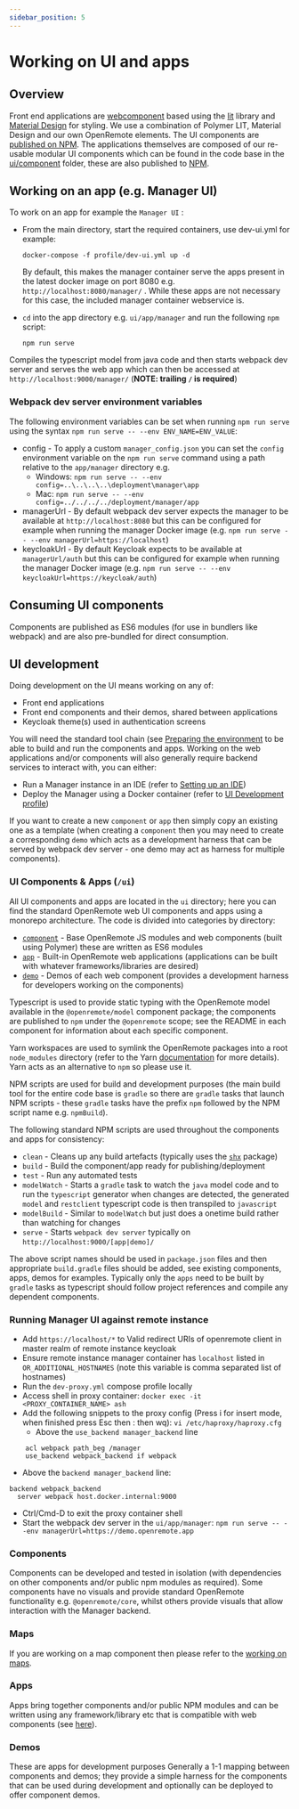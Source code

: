 ```yaml
---
sidebar_position: 5
---
```


# Working on UI and apps

## Overview
Front end applications are [webcomponent](https://www.webcomponents.org/) based using the [lit](https://lit.dev/) library and [Material Design](https://material.io/components?platform=web) for styling. We use a combination of Polymer LIT, Material Design and our own OpenRemote elements. The UI components are [published on NPM](https://www.npmjs.com/org/openremote). The applications themselves are composed of our re-usable modular UI components which can be found in the code base in the [ui/component](https://github.com/openremote/openremote/tree/master/ui/component) folder, these are also published to [NPM](https://www.npmjs.com/org/openremote).

## Working on an app (e.g. Manager UI)
To work on an app for example the `Manager UI` :
- From the main directory, start the required containers, use dev-ui.yml for example:
  ```shell
  docker-compose -f profile/dev-ui.yml up -d
   ```
  By default, this makes the manager container serve the apps present in the latest docker image on port 8080 e.g. `http://localhost:8080/manager/` . While these apps are not necessary for this case, the included manager container webservice is.
  
- `cd` into the app directory e.g. `ui/app/manager` and run the following `npm` script:
   ```shell
   npm run serve
   ```
Compiles the typescript model from java code and then starts webpack dev server and serves the web app which can then be accessed at `http://localhost:9000/manager/` (**NOTE: trailing `/` is required**)

### Webpack dev server environment variables
The following environment variables can be set when running `npm run serve` using the syntax `npm run serve -- --env ENV_NAME=ENV_VALUE`:

* config - To apply a custom `manager_config.json` you can set the `config` environment variable on the `npm run serve` command using a path relative to the `app/manager` directory e.g. 
   * Windows: `npm run serve -- --env config=..\..\..\..\deployment\manager\app`
   * Mac: `npm run serve -- --env config=../../../../deployment/manager/app`
* managerUrl - By default webpack dev server expects the manager to be available at `http://localhost:8080` but this can be configured for example when running the manager Docker image (e.g. `npm run serve -- --env managerUrl=https://localhost`)
* keycloakUrl - By default Keycloak expects to be available at `managerUrl/auth` but this can be configured for example when running the manager Docker image (e.g. `npm run serve -- --env keycloakUrl=https://keycloak/auth`)


## Consuming UI components

Components are published as ES6 modules (for use in bundlers like webpack) and are also pre-bundled for direct consumption.


## UI development

Doing development on the UI means working on any of: 

* Front end applications
* Front end components and their demos, shared between applications
* Keycloak theme(s) used in authentication screens

You will need the standard tool chain (see [Preparing the environment](preparing-the-environment.md) to be able to build and run the components and apps. Working on the web applications and/or components will also generally require backend services to interact with, you can either:

* Run a Manager instance in an IDE (refer to [Setting up an IDE](setting-up-an-ide.md))
* Deploy the Manager using a Docker container (refer to [UI Development profile](docker-compose-profiles.md#ui-development-dev-uiyml))

If you want to create a new `component` or `app` then simply copy an existing one as a template (when creating a `component` then you may need to create a corresponding `demo` which acts as a development harness that can be served by webpack dev server - one demo may act as harness for multiple components).

### UI Components & Apps (`/ui`)
All UI components and apps are located in the `ui` directory; here you can find the standard OpenRemote web UI components and apps using a monorepo architecture. The code is divided into categories by directory:
* [`component`](https://github.com/openremote/openremote/tree/master/ui/component) - Base OpenRemote JS modules and web components (built using Polymer) these are written as ES6 modules
* [`app`](https://github.com/openremote/openremote/tree/master/ui/app) - Built-in OpenRemote web applications (applications can be built with whatever frameworks/libraries are desired)
* [`demo`](https://github.com/openremote/openremote/tree/master/ui/demo) - Demos of each web component (provides a development harness for developers working on the components)

Typescript is used to provide static typing with the OpenRemote model available in the `@openremote/model` component package; the components are published to `npm` under the `@openremote` scope; see the README in each component for information about each specific component.

Yarn workspaces are used to symlink the OpenRemote packages into a root `node_modules` directory (refer to the Yarn [documentation](https://yarnpkg.com/) for more details). Yarn acts as an alternative to `npm` so please use it.

NPM scripts are used for build and development purposes (the main build tool for the entire code base is `gradle` so there are `gradle` tasks that launch NPM scripts - these `gradle` tasks have the prefix `npm` followed by the NPM script name e.g. `npmBuild`).

The following standard NPM scripts are used throughout the components and apps for consistency:

* `clean` - Cleans up any build artefacts (typically uses the [`shx`](https://www.npmjs.com/package/shx) package)
* `build` - Build the component/app ready for publishing/deployment
* `test` - Run any automated tests
* `modelWatch` - Starts a `gradle` task to watch the `java` model code and to run the `typescript` generator when changes are detected, the generated `model` and `restclient` typescript code is then transpiled to `javascript`
* `modelBuild` - Similar to `modelWatch` but just does a onetime build rather than watching for changes
* `serve` - Starts `webpack dev server` typically on `http://localhost:9000/[app|demo]/`

The above script names should be used in `package.json` files and then appropriate `build.gradle` files should be added, see existing components, apps, demos for examples. Typically only the `apps` need to be built by `gradle` tasks as typescript should follow project references and compile any dependent components.

### Running Manager UI against remote instance

* Add `https://localhost/*` to Valid redirect URIs of openremote client in master realm of remote instance keycloak
* Ensure remote instance manager container has `localhost` listed in `OR_ADDITIONAL_HOSTNAMES` (note this variable is comma separated list of hostnames)
* Run the `dev-proxy.yml` compose profile locally
* Access shell in proxy container: `docker exec -it <PROXY_CONTAINER_NAME> ash`
* Add the following snippets to the proxy config (Press i for insert mode, when finished press Esc then : then wq): `vi /etc/haproxy/haproxy.cfg`
  * Above the `use_backend manager_backend` line
```
    acl webpack path_beg /manager
    use_backend webpack_backend if webpack
```
  * Above the `backend manager_backend` line:
```
backend webpack_backend
  server webpack host.docker.internal:9000
```

* Ctrl/Cmd-D to exit the proxy container shell
* Start the webpack dev server in the `ui/app/manager`: `npm run serve -- --env managerUrl=https://demo.openremote.app` 

### Components
Components can be developed and tested in isolation (with dependencies on other components and/or public npm modules as required). Some components have no visuals and provide standard OpenRemote functionality e.g. `@openremote/core`, whilst others provide visuals that allow interaction with the Manager backend.

### Maps
If you are working on a map component then please refer to the [working on maps](working-on-maps.md).

### Apps
Apps bring together components and/or public NPM modules and can be written using any framework/library etc that is
compatible with web components (see [here](https://custom-elements-everywhere.com/)).

### Demos
These are apps for development purposes Generally a 1-1 mapping between components and demos; they provide a simple harness for the components that can be used during development and optionally can be deployed to offer component demos.
